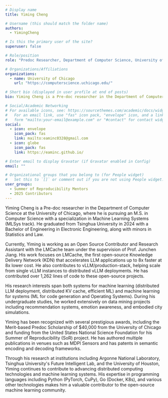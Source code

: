 ```yaml
---
# Display name
title: Yiming Cheng

# Username (this should match the folder name)
authors:
  - YimingCheng

# Is this the primary user of the site?
superuser: false

# Role/position
role: "Predoc Researcher, Department of Computer Science, University of Chicago"

# Organizations/Affiliations
organizations:
  - name: University of Chicago
    url: "https://computerscience.uchicago.edu/"

# Short bio (displayed in user profile at end of posts)
bio: Yiming Cheng is a Pre-doc researcher in the Department of Computer Science at the University of Chicago, pursuing an M.S. in Computer Science with a focus on Machine Learning Systems (MLSys). He graduated from Tsinghua University with a B.E. in Electronic Engineering. His research focuses on distributed LLM deployment, distributed KV cache, and efficient machine learning systems. He is currently working on the LMCache project and contributing to open-source initiatives in the machine learning systems space.

# Social/Academic Networking
# For available icons, see: https://sourcethemes.com/academic/docs/widgets/#icons
#   For an email link, use "fas" icon pack, "envelope" icon, and a link in the
#   form "mailto:your-email@example.com" or "#contact" for contact widget.
social:
  - icon: envelope
    icon_pack: fas
    link: mailto:eaminc0328@gmail.com
  - icon: globe
    icon_pack: fas
    link: https://eaminc.github.io/

# Enter email to display Gravatar (if Gravatar enabled in Config)
email: ""

# Organizational groups that you belong to (for People widget)
#   Set this to `[]` or comment out if you are not using People widget.
user_groups:
  - Summer of Reproducibility Mentors
  - 2025 Contributors
---
```


Yiming Cheng is a Pre-doc researcher in the Department of Computer Science at the University of Chicago, where he is pursuing an M.S. in Computer Science with a specialization in Machine Learning Systems (MLSys track). He graduated from Tsinghua University in 2024 with a Bachelor of Engineering in Electronic Engineering, along with minors in Statistics and Law.

Currently, Yiming is working as an Open Source Contributor and Research Assistant with the LMCache team under the supervision of Prof. Junchen Jiang. His work focuses on LMCache, the first open-source Knowledge Delivery Network (KDN) that accelerates LLM applications up to 8x faster at 8x lower cost. He also contributes to vLLM/production-stack, helping scale from single vLLM instances to distributed vLLM deployments. He has contributed over 1,262 lines of code to these open-source projects.

His research interests span both systems for machine learning (distributed LLM deployment, distributed KV cache, efficient ML) and machine learning for systems (ML for code generation and Operating Systems). During his undergraduate studies, he worked extensively on data mining projects including recommendation systems, emotion awareness, and embodied city simulations.

Yiming has been recognized with several prestigious awards, including the Merit-based Predoc Scholarship of $40,000 from the University of Chicago and funding from the United States National Science Foundation for his Summer of Reproducibility (SoR) project. He has authored multiple publications in venues such as MDPI Sensors and has patents in semantic encoding and decoding frameworks.

Through his research at institutions including Argonne National Laboratory, Tsinghua University's Future Intelligent Lab, and the University of Houston, Yiming continues to contribute to advancing distributed computing technologies and machine learning systems. His expertise in programming languages including Python (PyTorch, CuPy), Go (Docker, K8s), and various other technologies makes him a valuable contributor to the open-source machine learning community.
